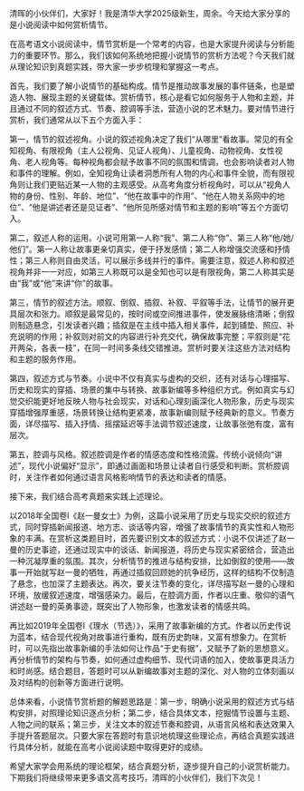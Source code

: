 清晖的小伙伴们，大家好！我是清华大学2025级新生，周余。今天给大家分享的是小说阅读中如何赏析情节。

在高考语文小说阅读中，情节赏析是一个常考的内容，也是大家提升阅读与分析能力的重要环节。那么，我们该如何系统地把握小说情节的赏析方法呢？今天我们就从理论知识到真题实践，带大家一步步梳理和掌握这一考点。

首先，我们要了解小说情节的基础构成。情节是推动故事发展的事件链条，也是塑造人物、展现主题的关键载体。赏析情节，核心是看它如何服务于人物和主题，并且通过不同的叙述方式、节奏、腔调等手法，营造小说的艺术魅力。要对情节进行赏析，我们通常从以下五个方面入手：

第一，情节的叙述视角。小说的叙述视角决定了我们“从哪里”看故事。常见的有全知视角、有限视角（主人公视角、见证人视角）、儿童视角、动物视角、女性视角、老人视角等。每种视角都会赋予故事不同的氛围和情调，也会影响读者对人物和事件的理解。例如，全知视角让读者洞悉所有人物的内心和事件全貌，而有限视角则让我们更贴近某一人物的主观感受。从高考角度分析视角时，可以从“视角人物的身份、性别、年龄、地位”、“他在故事中的作用”、“他在人物关系网中的地位”、“他是讲述者还是见证者”、“他所见所感对情节和主题的影响”等五个方面切入。

第二，叙述人称的运用。小说可用第一人称“我”、第二人称“你”、第三人称“他/她/他们”。第一人称让故事更亲切真实，便于抒发感情；第二人称增强交流感和抒情性；第三人称则自由灵活，可以展示多线并行的事件。需要注意，叙述人称和叙述视角并非一一对应，如第三人称既可以是全知也可以是有限视角，第二人称其实是由“我”或“他”来讲“你”的故事。

第三，情节的叙述方法。顺叙、倒叙、插叙、补叙、平叙等手法，让情节的展开更具层次和张力。顺叙是最常见的，按时间或空间推进事件，使发展脉络清晰；倒叙则制造悬念，引发读者兴趣；插叙是在主线中插入相关事件，起到铺垫、照应、补充说明的作用；补叙则对前文的内容进行补充交代，确保故事完整；平叙则是“花开两朵，各表一枝”，在同一时间多条线交错推进。赏析时要关注这些方法对结构和主题的服务作用。

第四，叙述方式与节奏。小说中不仅有真实与虚构的交织，还有对话与心理描写、历史和现实的穿插、场景的集中与转换、故事新编等多种组织方式。例如真实与幻觉交织能更好地反映人物与社会现实，对话和心理刻画深化人物形象，历史与现实穿插增强厚重感，场景转换让结构更紧凑，故事新编则赋予经典新的意义。节奏方面，详尽描写、插入抒情、摇摆延迟等手法调节叙述速度，让故事张弛有度，富有层次。

第五，腔调与风格。叙述腔调是作者的情感态度和性格流露。传统小说倾向“讲述”，现代小说偏好“显示”，即通过画面和场景让读者自行感受和判断。赏析腔调时，关注作者如何通过语言风格影响情节的表达和读者的情感。

接下来，我们结合高考真题来实践上述理论。

以2018年全国卷I《赵一曼女士》为例，这篇小说采用了历史与现实交织的叙述方式，同时穿插新闻报道、地方志、谈话等内容，增强了故事情节的真实性和人物形象的丰满。在赏析这类题目时，首先要识别文本的叙述方式：小说不仅讲述了赵一曼的历史事迹，还通过现实中的谈话、新闻报道，将历史与现实紧密结合，营造出一种沉凝厚重的氛围。其次，分析情节的推进与结构安排，比如倒叙的使用——故事一开始就写赵一曼的牺牲，再通过插叙回顾她的抗争经历，这样的结构不仅制造了悬念，也加深了主题表达。再次，要关注节奏的变化，详尽描写赵一曼的心理和环境，放缓叙述速度，增强感染力。最后，在腔调方面，作者以庄重、敬仰的语气讲述赵一曼的英勇事迹，既突出了人物形象，也激发读者的情感共鸣。

再比如2019年全国卷I《理水（节选）》，采用了故事新编的方式。作者以历史传说为蓝本，结合现代视角对故事进行重构，既有历史韵味，又富有想象力。在赏析时，可以先指出故事新编的手法如何让作品“于史有据”，又赋予了新的思想意义。再分析情节的架构与节奏，如何通过虚构细节、现代词语的加入，使故事更具活力和时尚感。结合题目，答题时可以从新编故事对主题的深化、对人物的立体刻画以及对结构的创新等方面进行说明。

总体来看，小说情节赏析题的解题思路是：第一步，明确小说采用的叙述方式与结构安排，对照理论知识逐点分析；第二步，结合具体文本，挖掘情节设置与主题、人物之间的联系；第三步，关注文本的叙述节奏和腔调，从语言风格和表达效果入手提升答题层次。只要大家在答题时有意识地梳理这些理论点，再结合真题实践进行具体分析，就能在高考小说阅读题中取得更好的成绩。

希望大家学会用系统的理论框架，结合真题分析，逐步提升自己的小说赏析能力。下期我们将继续带来更多语文高考技巧，清晖的小伙伴们，我们下次见！